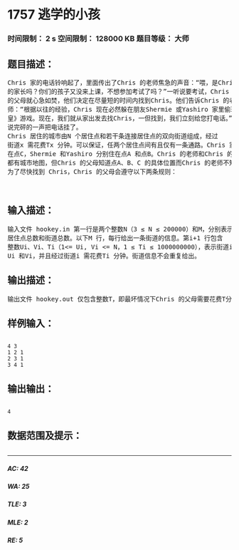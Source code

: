 # 1757 逃学的小孩   
### 时间限制： 2 s     空间限制： 128000 KB     题目等级： 大师  
## 题目描述：  

<pre>
Chris 家的电话铃响起了，里面传出了Chris 的老师焦急的声音：“喂，是Chris  
的家长吗？你们的孩子又没来上课，不想参加考试了吗？”一听说要考试，Chris  
的父母就心急如焚，他们决定在尽量短的时间内找到Chris。他们告诉Chris 的老  
师：“根据以往的经验，Chris 现在必然躲在朋友Shermie 或Yashiro 家里偷玩《拳  
皇》游戏。现在，我们就从家出发去找Chris，一但找到，我们立刻给您打电话。”  
说完砰的一声把电话挂了。  
Chris 居住的城市由N 个居住点和若干条连接居住点的双向街道组成，经过  
街道x 需花费Tx 分钟。可以保证，任两个居住点间有且仅有一条通路。Chris 家  
在点C，Shermie 和Yashiro 分别住在点A 和点B。Chris 的老师和Chris 的父母  
都有城市地图，但Chris 的父母知道点A、B、C 的具体位置而Chris 的老师不知。  
为了尽快找到 Chris，Chris 的父母会遵守以下两条规则：  


</pre>
  
  
## 输入描述：  

<pre>
输入文件 hookey.in 第一行是两个整数N（3 ≤ N ≤ 200000）和M，分别表示  
居住点总数和街道总数。以下M 行，每行给出一条街道的信息。第i+1 行包含  
整数Ui、Vi、Ti（1<= Ui, Vi <= N，1 ≤ Ti ≤ 1000000000），表示街道i 连接居住点  
Ui 和Vi，并且经过街道i 需花费Ti 分钟。街道信息不会重复给出。
</pre>
  
  
## 输出描述：  

<pre>
输出文件 hookey.out 仅包含整数T，即最坏情况下Chris 的父母需要花费T分钟才能找到Chris。
</pre>
  
  
## 样例输入：  

<pre><code>
4 3  
1 2 1  
2 3 1  
3 4 1
</code></pre>
  
  
## 输出输出：  

<pre><code>
4
</code></pre>
  
  
## 数据范围及提示：  

<pre>
</pre>
  
  
***  

##### AC: 42  
##### WA: 25  
##### TLE: 3  
##### MLE: 2  
##### RE: 5  
